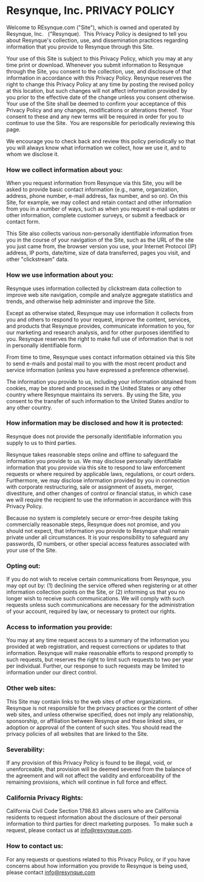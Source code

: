 # Resynque, Inc. PRIVACY POLICY

Welcome to REsynque.com ("Site"), which is owned and operated by Resynque, Inc.   ("Resynque).  This Privacy Policy is designed to tell you about Resynque's collection, use, and dissemination practices regarding information that you provide to Resynque through this Site.

Your use of this Site is subject to this Privacy Policy, which you may at any time print or download. Whenever you submit information to Resynque through the Site, you consent to the collection, use, and disclosure of that information in accordance with this Privacy Policy. Resynque reserves the right to change this Privacy Policy at any time by posting the revised policy at this location, but such changes will not affect information provided by you prior to the effective date of the change unless you consent otherwise. Your use of the Site shall be deemed to confirm your acceptance of this Privacy Policy and any changes, modifications or alterations thereof.  Your consent to these and any new terms will be required in order for you to continue to use the Site.  You are responsible for periodically reviewing this page.

We encourage you to check back and review this policy periodically so that you will always know what information we collect, how we use it, and to whom we disclose it.

### How we collect information about you:

When you request information from Resynque via this Site, you will be asked to provide basic contact information (e.g., name, organization, address, phone number, e-mail address, fax number, and so on). On this Site, for example, we may collect and retain contact and other information from you in a number of ways, such as when you request e-mail updates or other information, complete customer surveys, or submit a feedback or contact form.

This Site also collects various non-personally identifiable information from you in the course of your navigation of the Site, such as the URL of the site you just came from, the browser version you use, your Internet Protocol (IP) address, IP ports, date/time, size of data transferred, pages you visit, and other "clickstream" data.

### How we use information about you:

Resynque uses information collected by clickstream data collection to improve web site navigation, compile and analyze aggregate statistics and trends, and otherwise help administer and improve the Site.

Except as otherwise stated, Resynque may use information it collects from you and others to respond to your request, improve the content, services, and products that Resynque provides, communicate information to you, for our marketing and research analysis, and for other purposes identified to you. Resynque reserves the right to make full use of information that is not in personally identifiable form.

From time to time, Resynque uses contact information obtained via this Site to send e-mails and postal mail to you with the most recent product and service information (unless you have expressed a preference otherwise).

The information you provide to us, including your information obtained from cookies, may be stored and processed in the United States or any other country where Resynque maintains its servers.  By using the Site, you consent to the transfer of such information to the United States and/or to any other country.

### How information may be disclosed and how it is protected:

Resynque does not provide the personally identifiable information you supply to us to third parties.

Resynque takes reasonable steps online and offline to safeguard the information you provide to us. We may disclose personally identifiable information that you provide via this site to respond to law enforcement requests or where required by applicable laws, regulations, or court orders. Furthermore, we may disclose information provided by you in connection with corporate restructuring, sale or assignment of assets, merger, divestiture, and other changes of control or financial status, in which case we will require the recipient to use the information in accordance with this Privacy Policy.

Because no system is completely secure or error-free despite taking commercially reasonable steps, Resynque does not promise, and you should not expect, that information you provide to Resynque shall remain private under all circumstances. It is your responsibility to safeguard any passwords, ID numbers, or other special access features associated with your use of the Site.

### Opting out:

If you do not wish to receive certain communications from Resynque, you may opt out by: (1) declining the service offered when registering or at other information collection points on the Site, or (2) informing us that you no longer wish to receive such communications. We will comply with such requests unless such communications are necessary for the administration of your account, required by law, or necessary to protect our rights.

### Access to information you provide:

You may at any time request access to a summary of the information you provided at web registration, and request corrections or updates to that information. Resynque will make reasonable efforts to respond promptly to such requests, but reserves the right to limit such requests to two per year per individual. Further, our response to such requests may be limited to information under our direct control.

### Other web sites:

This Site may contain links to the web sites of other organizations. Resynque is not responsible for the privacy practices or the content of other web sites, and unless otherwise specified, does not imply any relationship, sponsorship, or affiliation between Resynque and these linked sites, or adoption or approval of the content of such sites. You should read the privacy policies of all websites that are linked to the Site.

### Severability:

If any provision of this Privacy Policy is found to be illegal, void, or unenforceable, that provision will be deemed severed from the balance of the agreement and will not affect the validity and enforceability of the remaining provisions, which will continue in full force and effect.

### California Privacy Rights:

California Civil Code Section 1798.83 allows users who are California residents to request information about the disclosure of their personal information to third parties for direct marketing purposes.  To make such a request, please contact us at info@resynque.com.

### How to contact us:

For any requests or questions related to this Privacy Policy, or if you have concerns about how information you provide to Resynque is being used, please contact info@resynque.com
